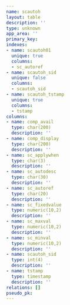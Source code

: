 ```yaml
---
name: scautoh
layout: table
description: ''
type: unknown
app_area: ''
primary_key: 
indexes:
- name: scautoh01
  unique: true
  columns:
  - sc_autoref
- name: scautoh_sid
  unique: false
  columns:
  - scautoh_sid
- name: scautoh_tstamp
  unique: true
  columns:
  - tstamp
columns:
- name: comp_avail
  type: char(200)
  description: ''
- name: comp_display
  type: char(200)
  description: ''
- name: sc_applywhen
  type: char(3)
  description: ''
- name: sc_autodesc
  type: char(30)
  description: ''
- name: sc_autoref
  type: char(20)
  description: ''
- name: sc_fixedvalue
  type: numeric(10,2)
  description: ''
- name: sc_maxval
  type: numeric(10,2)
  description: ''
- name: sc_minval
  type: numeric(10,2)
  description: ''
- name: scautoh_sid
  type: int(4)
  description: ''
- name: tstamp
  type: timestamp
  description: ''
relations: []
pseudo_pk: 
---
```


